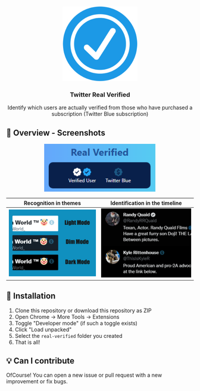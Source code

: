 <p align="center">
  <img src="assets/Icon.png" width="200px" alt="Real Verify Extension" />
</p>
<h3 align="center">Twitter Real Verified</h3>
<p align="center">
  Identify which users are actually verified from those who have purchased a subscription (Twitter Blue subscription)
</p>

## 👀 Overview - Screenshots
<p align="center">
  <img src="assets/overview3.PNG" width="300px" alt="Real Verify Extension" />
</p>

Recognition in themes            |  Identification in the timeline
:-------------------------:|:-------------------------:
<img src="assets/overview1.jpg" alt="AdGuard Browser Extension" />  |  <img src="assets/overview2.png"  alt="AdGuard Browser Extension" />

## 🔧 Installation

1. Clone this repository or download this repository as ZIP
2. Open Chrome -> More Tools -> Extensions
3. Toggle "Developer mode" (if such a toggle exists)
4. Click "Load unpacked"
5. Select the `real-verified` folder you created
6. That is all!

## :bulb: Can I contribute
OfCourse! You can open a new issue or pull request with a new improvement or fix bugs.

